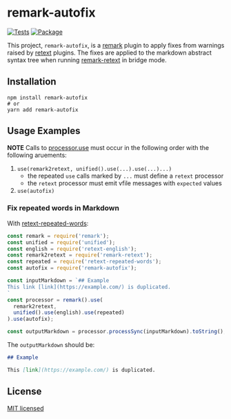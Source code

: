 # remark-autofix

[![Tests](https://github.com/tvquizphd/remark-autofix/workflows/Node.js%20CI/badge.svg)](https://github.com/tvquizphd/remark-autofix/actions?query=workflow%3A%22Node.js+CI%22)
[![Package](https://github.com/tvquizphd/remark-autofix/workflows/Node.js%20Package/badge.svg)](https://github.com/tvquizphd/remark-autofix/actions?query=workflow%3A%22Node.js+Package%22)

This project, `remark-autofix`, is a [remark](https://github.com/remarkjs/remark) plugin
to apply fixes from warnings raised by [retext](https://github.com/retextjs/retext) plugins.
The fixes are applied to the markdown abstract syntax tree when running
[remark-retext](https://github.com/remarkjs/remark-retext) in bridge mode.

## Installation

```shell
npm install remark-autofix
# or
yarn add remark-autofix
```

## Usage Examples

**NOTE** Calls to [processor.use](https://github.com/unifiedjs/unified#processoruseplugin-options)
must occur in the following order with the following aruements:

1. `use(remark2retext, unified().use(...).use(...)...)`
    - the repeated `use` calls marked by `...` must define a `retext` processor
    - the `retext` processor must emit vfile messages with `expected` values
2. `use(autofix)`


### Fix repeated words in Markdown

With [retext-repeated-words](https://github.com/retextjs/retext-repeated-words):

```js
const remark = require('remark');
const unified = require('unified');
const english = require('retext-english');
const remark2retext = require('remark-retext');
const repeated = require('retext-repeated-words');
const autofix = require('remark-autofix');

const inputMarkdown = `## Example
This link [link](https://example.com/) is duplicated.
`
const processor = remark().use(
  remark2retext,
  unified().use(english).use(repeated)
).use(autofix);

const outputMarkdown = processor.processSync(inputMarkdown).toString();
```

The `outputMarkdown` should be:

```md
## Example

This [link](https://example.com/) is duplicated.

```

## License

[MIT licensed](./LICENSE)
